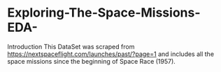 # Exploring-The-Space-Missions-EDA-
Introduction This DataSet was scraped from https://nextspaceflight.com/launches/past/?page=1 and includes all the space missions since the beginning of Space Race (1957).
